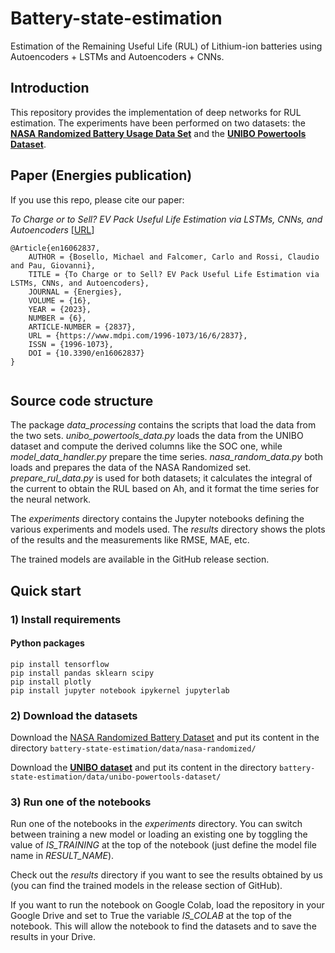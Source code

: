 # Battery-state-estimation

Estimation of the Remaining Useful Life (RUL) of Lithium-ion batteries using Autoencoders + LSTMs and Autoencoders + CNNs.

## Introduction

This repository provides the implementation of deep networks for RUL estimation. The experiments have been performed on two datasets: the [**NASA Randomized Battery Usage Data Set**](https://www.nasa.gov/content/prognostics-center-of-excellence-data-set-repository) and the [**UNIBO Powertools Dataset**](https://doi.org/10.17632/n6xg5fzsbv.1).

## Paper (Energies publication)
If you use this repo, please cite our paper:

*To Charge or to Sell? EV Pack Useful Life Estimation via LSTMs, CNNs, and Autoencoders* [[URL](https://www.mdpi.com/1996-1073/16/6/2837#)]

```
@Article{en16062837,
    AUTHOR = {Bosello, Michael and Falcomer, Carlo and Rossi, Claudio and Pau, Giovanni},
    TITLE = {To Charge or to Sell? EV Pack Useful Life Estimation via LSTMs, CNNs, and Autoencoders},
    JOURNAL = {Energies},
    VOLUME = {16},
    YEAR = {2023},
    NUMBER = {6},
    ARTICLE-NUMBER = {2837},
    URL = {https://www.mdpi.com/1996-1073/16/6/2837},
    ISSN = {1996-1073},
    DOI = {10.3390/en16062837}
}


```

## Source code structure

The package *data_processing* contains the scripts that load the data from the two sets. *unibo_powertools_data.py* loads the data from the UNIBO dataset and compute the derived columns like the SOC one, while *model_data_handler.py* prepare the time series. *nasa_random_data.py* both loads and prepares the data of the NASA Randomized set. *prepare_rul_data.py* is used for both datasets; it calculates the integral of the current to obtain the RUL based on Ah, and it format the time series for the neural network.

The *experiments* directory contains the Jupyter notebooks defining the various experiments and models used. The *results* directory shows the plots of the results and the measurements like RMSE, MAE, etc.

The trained models are available in the GitHub release section.

## Quick start

### 1) Install requirements

#### Python packages

    pip install tensorflow
    pip install pandas sklearn scipy
    pip install plotly
    pip install jupyter notebook ipykernel jupyterlab


### 2) Download the datasets

Download the [NASA Randomized Battery Dataset](https://www.nasa.gov/content/prognostics-center-of-excellence-data-set-repository) and put its content in the directory `battery-state-estimation/data/nasa-randomized/`

Download the [**UNIBO dataset**](https://doi.org/10.17632/n6xg5fzsbv.1) and put its content in the directory `battery-state-estimation/data/unibo-powertools-dataset/`

### 3) Run one of the notebooks

Run one of the notebooks in the *experiments* directory. You can switch between training a new model or loading an existing one by toggling the value of *IS_TRAINING* at the top of the notebook (just define the model file name in *RESULT_NAME*).

Check out the *results* directory if you want to see the results obtained by us (you can find the trained models in the release section of GitHub).

If you want to run the notebook on Google Colab, load the repository in your Google Drive and set to True the variable *IS_COLAB* at the top of the notebook. This will allow the notebook to find the datasets and to save the results in your Drive. 
